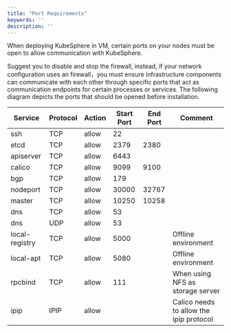 ```yaml
---
title: "Port Requirements"
keywords: ''
description: ''
---
```



When deploying KubeSphere in VM, certain ports on your nodes must be open to allow communication with KubeSphere. 

Suggest you to disable and stop the firewall, instead, if your network configuration uses an firewall，you must ensure infrastructure components can communicate with each other through specific ports that act as communication endpoints for certain processes or services. The following diagram depicts the ports that should be opened before installation.

|Service |Protocol|Action|Start Port|End Port|Comment|
|---|---|---|---|---|---|
ssh|TCP|allow|22|
etcd|TCP|allow|2379|2380|
apiserver|TCP|allow|6443|
calico|TCP|allow|9099|9100|
bgp|TCP|allow|179||
nodeport|TCP|allow|30000|32767|
master|TCP|allow|10250|10258|
dns|TCP|allow|53|
dns|UDP|allow|53|
local-registry|TCP|allow|5000||Offline environment|
local-apt|TCP|allow|5080||Offline environment|
rpcbind|TCP|allow|111|| When using NFS as storage server
ipip|IPIP|allow| | |Calico needs to allow the ipip protocol